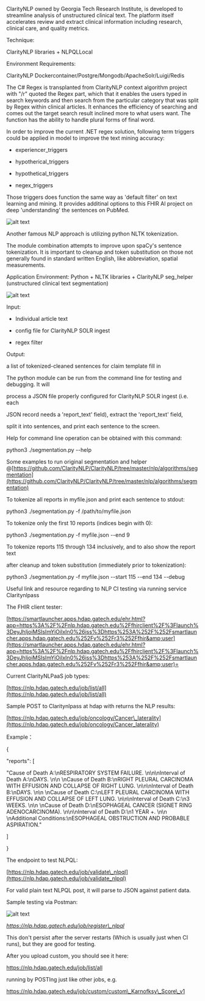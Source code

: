 ﻿ClarityNLP owned by Georgia Tech Research Institute, is developed to streamline analysis of unstructured clinical text. The platform itself accelerates review and extract clinical information including research, clinical care, and quality metrics.

Technique:

ClarityNLP libraries + NLPQLLocal

Environment Requirements:

ClarityNLP Dockercontainer/Postgre/Mongodb/ApacheSolr/Luigi/Redis

The C# Regex is transplanted from ClarityNLP context algorithm project with &quot;/r&quot; quoted the Regex part, which that it enables the users typed in search keywords and then search from the particular category that was split by Regex within clinical articles. It enhances the efficiency of searching and comes out the target search result inclined more to what users want. The function has the ability to handle plural forms of final word.

In order to improve the current .NET regex solution, following term triggers could be applied in model to improve the text mining accuracy:

- experiencer\_triggers

- hypotherical\_triggers

- hypothetical\_triggers

- negex\_triggers

Those triggers does function the same way as &#39;default filter&#39; on text learning and mining. It provides additinal options to this FHIR Al project on deep &#39;understanding&#39; the sentences on PubMed.

![alt text](https://github.gatech.edu/gt-cs6440-hit-spring2019/FHIR-AI-enabled-Appeal-for-Radio-Frequency-Ablation-RFA-Pain-Management-Therapy/blob/master/Screen%20Shot%202019-04-24%20at%2012.48.18%20AM.png)

Another famous NLP approach is utilizing python NLTK tokenization.

The module combination attempts to improve upon spaCy&#39;s sentence tokenization. It is important to cleanup and token substitution on those not generally found in standard written English, like abbreviation, spatial measurements.

Application Environment: Python + NLTK libraries + ClarityNLP seg\_helper (unstructured clinical text segmentation)

![alt text](https://github.gatech.edu/gt-cs6440-hit-spring2019/FHIR-AI-enabled-Appeal-for-Radio-Frequency-Ablation-RFA-Pain-Management-Therapy/blob/master/Picture1.png)

Input:

- Individual article text

- config file for ClarityNLP SOLR ingest

- regex filter

Output:

a list of tokenized-cleaned sentences for claim template fill in

The python module can be run from the command line for testing and debugging. It will

process a JSON file properly configured for ClarityNLP SOLR ingest (i.e. each

JSON record needs a &#39;report\_text&#39; field), extract the &#39;report\_text&#39; field,

split it into sentences, and print each sentence to the screen.

Help for command line operation can be obtained with this command:

python3 ./segmentation.py --help

Some examples to run original segmentation and helper @[https://github.com/ClarityNLP/ClarityNLP/tree/master/nlp/algorithms/segmentation](https://github.com/ClarityNLP/ClarityNLP/tree/master/nlp/algorithms/segmentation)

To tokenize all reports in myfile.json and print each sentence to stdout:

python3 ./segmentation.py -f /path/to/myfile.json

To tokenize only the first 10 reports (indices begin with 0):

python3 ./segmentation.py -f myfile.json --end 9

To tokenize reports 115 through 134 inclusively, and to also show the report text

after cleanup and token substitution (immediately prior to tokenization):

python3 ./segmentation.py -f myfile.json --start 115 --end 134 --debug

Useful link and resource regarding to NLP CI testing via running service Claritynlpass

The FHIR client tester:

[https://smartlauncher.apps.hdap.gatech.edu/ehr.html?app=https%3A%2F%2Fnlp.hdap.gatech.edu%2Ffhirclient%2F%3Flaunch%3DeyJhIjoiMSIsImYiOiIxIn0%26iss%3Dhttps%253A%252F%252Fsmartlauncher.apps.hdap.gatech.edu%252Fv%252Fr3%252Ffhir&amp;user](https://smartlauncher.apps.hdap.gatech.edu/ehr.html?app=https%3A%2F%2Fnlp.hdap.gatech.edu%2Ffhirclient%2F%3Flaunch%3DeyJhIjoiMSIsImYiOiIxIn0%26iss%3Dhttps%253A%252F%252Fsmartlauncher.apps.hdap.gatech.edu%252Fv%252Fr3%252Ffhir&amp;user)=

Current ClarityNLPaaS job types:

[https://nlp.hdap.gatech.edu/job/list/all](https://nlp.hdap.gatech.edu/job/list/all)

Sample POST to Claritynlpass at hdap with returns the NLP results:

[https://nlp.hdap.gatech.edu/job/oncology/Cancer\_laterality](https://nlp.hdap.gatech.edu/job/oncology/Cancer_laterality)

Example：

{

&quot;reports&quot;: [

&quot;Cause of Death A:\nRESPIRATORY SYSTEM FAILURE. \n\n\nInterval of Death A:\nDAYS. \n\n \nCause of Death B:\nRIGHT PLEURAL CARCINOMA WITH EFFUSION AND COLLAPSE OF RIGHT LUNG. \n\n\nInterval of Death B:\nDAYS. \n\n \nCause of Death C:\nLEFT PLEURAL CARCINOMA WITH EFFUSION AND COLLAPSE OF LEFT LUNG. \n\n\nInterval of Death C:\n3 WEEKS. \n\n \nCause of Death D:\nESOPHAGEAL CANCER (SIGNET RING ADENOCARCINOMA). \n\n\nInterval of Death D:\n1 YEAR +. \n\n \nAdditional Conditions:\nESOPHAGEAL OBSTRUCTION AND PROBABLE ASPIRATION.&quot;

]

}

The endpoint to test NLPQL:

[https://nlp.hdap.gatech.edu/job/validate\_nlpql](https://nlp.hdap.gatech.edu/job/validate_nlpql)

For valid plain text NLPQL post, it will parse to JSON against patient data.

Sample testing via Postman:

![alt text](https://github.gatech.edu/gt-cs6440-hit-spring2019/FHIR-AI-enabled-Appeal-for-Radio-Frequency-Ablation-RFA-Pain-Management-Therapy/blob/master/image.png)

_https://nlp.hdap.gatech.edu/job/register\_nlpql_

This don&#39;t persist after the server restarts (Which is usually just when CI runs), but they are good for testing.

After you upload custom, you should see it here:

https://nlp.hdap.gatech.edu/job/list/all

running by POSTIng just like other jobs, e.g.

https://nlp.hdap.gatech.edu/job/custom/custom\_Karnofksy\_Score\_v1

